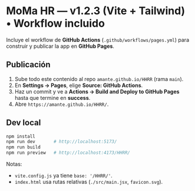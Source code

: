 # MoMa HR — v1.2.3 (Vite + Tailwind) • Workflow incluido

Incluye el workflow de **GitHub Actions** (`.github/workflows/pages.yml`) para construir y publicar la app en **GitHub Pages**.

## Publicación
1. Sube todo este contenido al repo `amante.github.io/HHRR` (rama `main`).
2. En **Settings → Pages**, elige **Source: GitHub Actions**.
3. Haz un commit y ve a **Actions → Build and Deploy to GitHub Pages** hasta que termine en **success**.
4. Abre `https://amante.github.io/HHRR/`.

## Dev local
```bash
npm install
npm run dev       # http://localhost:5173/
npm run build
npm run preview   # http://localhost:4173/HHRR/
```

Notas:
- `vite.config.js` ya tiene `base: '/HHRR/'`.
- `index.html` usa rutas relativas (`./src/main.jsx`, `favicon.svg`).
